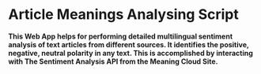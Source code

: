 # Article Meanings Analysing Script
**This Web App helps for performing detailed multilingual sentiment analysis of text articles from different sources. It identifies the positive, negative, neutral polarity in any text. This is accomplished by interacting with The Sentiment Analysis API from the Meaning Cloud Site.**
